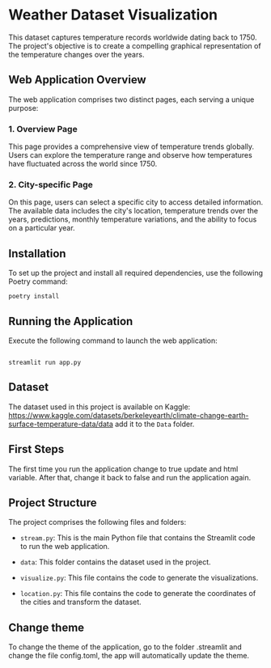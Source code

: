 # Weather Dataset Visualization

This dataset captures temperature records worldwide dating back to 1750. The project's objective is to create a compelling graphical representation of the temperature changes over the years.

  

## Web Application Overview

The web application comprises two distinct pages, each serving a unique purpose:

  

### 1. Overview Page

This page provides a comprehensive view of temperature trends globally. Users can explore the temperature range and observe how temperatures have fluctuated across the world since 1750.

  

### 2. City-specific Page

On this page, users can select a specific city to access detailed information. The available data includes the city's location, temperature trends over the years, predictions, monthly temperature variations, and the ability to focus on a particular year.

  

## Installation

To set up the project and install all required dependencies, use the following Poetry command:

```
poetry install
```

  

## Running the Application

Execute the following command to launch the web application:

```

streamlit run app.py

```

  

## Dataset

  

The dataset used in this project is available on Kaggle: https://www.kaggle.com/datasets/berkeleyearth/climate-change-earth-surface-temperature-data/data add it to the `Data` folder.

  

## First Steps

The first time you run the application change to true update and html variable. After that, change it back to false and run the application again.

  

## Project Structure

The project comprises the following files and folders:

-  `stream.py`: This is the main Python file that contains the Streamlit code to run the web application.

-  `data`: This folder contains the dataset used in the project.

-  `visualize.py`: This file contains the code to generate the visualizations.

-  `location.py`: This file contains the code to generate the coordinates of the cities and transform the dataset.

  

## Change theme

To change the theme of the application, go to the folder .streamlit and change the file config.toml, the app will automatically update the theme.